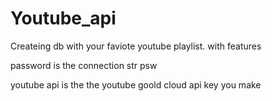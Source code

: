 # Youtube_api
Createing db with your faviote youtube playlist. with features


password is the connection str psw

youtube api is the the youtube goold cloud api key you make
